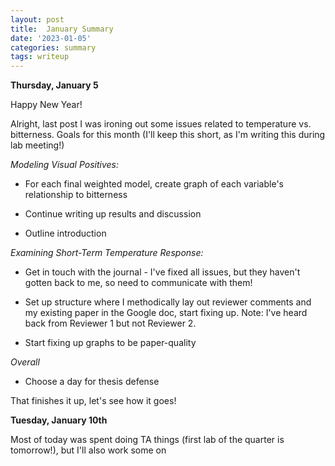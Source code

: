 ```yaml
---
layout: post
title:  January Summary
date: '2023-01-05'
categories: summary
tags: writeup
---
```


**Thursday, January 5**

Happy New Year!

Alright, last post I was ironing out some issues related to temperature vs. bitterness. Goals for this month (I'll keep this short, as I'm writing this during lab meeting!)


_Modeling Visual Positives:_

- For each final weighted model, create graph of each variable's relationship to bitterness 

- Continue writing up results and discussion

- Outline introduction

_Examining Short-Term Temperature Response:_

- Get in touch with the journal - I've fixed all issues, but they haven't gotten back to me, so need to communicate with them!

- Set up structure where I methodically lay out reviewer comments and my existing paper in the Google doc, start fixing up. Note: I've heard back from Reviewer 1 but not Reviewer 2. 

- Start fixing up graphs to be paper-quality

_Overall_

- Choose a day for thesis defense

That finishes it up, let's see how it goes!

**Tuesday, January 10th**

Most of today was spent doing TA things (first lab of the quarter is tomorrow!), but I'll also work some on 
